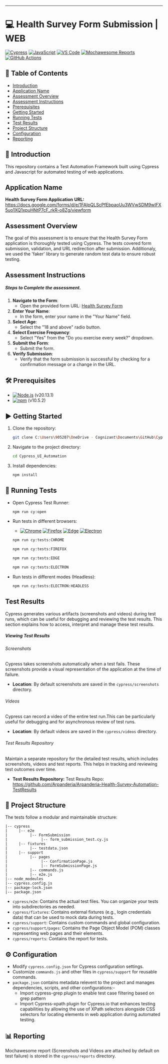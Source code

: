 ---
# 💻 Health Survey Form Submission | WEB 

[![Cypress](https://img.shields.io/badge/Cypress-17202C?style=for-the-badge&logo=cypress&logoColor=white)](https://www.cypress.io/) 
[![JavaScript](https://img.shields.io/badge/JavaScript-F7DF1E?style=for-the-badge&logo=javascript&logoColor=black)](https://js.org/index.html) 
[![VS Code](https://img.shields.io/badge/VS_Code-007ACC?style=for-the-badge&logo=visual-studio-code&logoColor=white)](https://code.visualstudio.com/)
[![Mochawesome Reports](https://img.shields.io/badge/Mochawesome%20Reports-<COLOR>?style=for-the-badge&logo=mochawesome&logoColor=white)](https://www.npmjs.com/package/cypress-mochawesome-reporter)
[![GitHub Actions](https://img.shields.io/badge/GitHub%20Actions-2088FF?style=for-the-badge&logo=github-actions&logoColor=white)](https://github.com/features/actions) 

## 📑 Table of Contents

- [Introduction](#introduction)
- [Application Name](#application-name)
- [Assessment Overview](#assessment-overview)
- [Assessment Instructions](#assessment-instruction)
- [Prerequisites](#prerequisites)
- [Getting Started](#getting-started)
- [Running Tests](#running-tests)
- [Test Results](#test-results)
- [Project Structure](#project-structure)
- [Configuration](#configuration)
- [Reporting](#reporting)

## 📖 Introduction
This repository contains a Test Automation Framework built using Cypress and Javascript for automated testing of web applications.

## Application Name
  **Health Survey Form Application**
  **URL:** https://docs.google.com/forms/d/e/1FAIpQLScPfEbpaoUu3WVwSDM9wIFX5uo1XQ1xpuHNtP7cF_rkR-o8Zg/viewform
  
## Assessment Overview
The goal of this assessment is to ensure that the Health Survey Form application is thoroughly tested using Cypress. The tests covered form submission, validation, and URL redirection after submission. Additionaly, we used the 'faker' library to generate random test data to ensure robust testing.

## Assessment Instructions

##### Steps to Complete the assessment.
1. **Navigate to the Form**:
   - Open the provided form URL: [Health Survey Form](https://docs.google.com/forms/d/e/1FAIpQLScPfEbpaoUu3WVwSDM9wIFX5uo1XQ1xpuHNtP7cF_rkR-o8Zg/viewform)
2. **Enter Your Name**:
   - In the form, enter your name in the "Your Name" field.
3. **Select Age**:
   - Select the "18 and above" radio button.
4. **Select Exercise Frequency**:
   - Select "Yes" from the "Do you exercise every week?" dropdown.
5. **Submit the Form**:
   - Submit the form.
6. **Verify Submission**:
   - Verify that the form submission is successful by checking for a confirmation message or a change in the URL.

## 🛠️ Prerequisites

- [![Node.js](https://img.shields.io/badge/Node.js-43853D?style=for-the-badge&logo=node.js&logoColor=white)](https://nodejs.org/) (v20.13.1)
- [![npm](https://img.shields.io/badge/npm-CB3837?style=for-the-badge&logo=npm&logoColor=white)](https://www.npmjs.com/) (v10.5.2)

## ▶️ Getting Started

1. Clone the repository:
   ```bash
   git clone C:\Users\905207\OneDrive - Cognizant\Documents\GitHub\Cypress_UI_Automation.git
   ```
2. Navigate to the project directory:
   ```bash
   cd Cypress_UI_Automation
   ```
3. Install dependencies:
   ```bash
   npm install
   ```
## 🚀 Running Tests

- Open Cypress Test Runner:

  ```bash
  npm run cy:open
  ```
- Run tests in different browsers:

  - [![Chrome](https://img.shields.io/badge/Chrome-4285F4?style=for-the-badge&logo=google-chrome&logoColor=white)](https://www.google.com/chrome/)
[![Firefox](https://img.shields.io/badge/Firefox-FF7139?style=for-the-badge&logo=firefox&logoColor=white)](https://www.mozilla.org/firefox/)
[![Edge](https://img.shields.io/badge/Edge-0078D7?style=for-the-badge&logo=microsoft-edge&logoColor=white)](https://www.microsoft.com/edge/)
[![Electron](https://img.shields.io/badge/Electron-47848F?style=for-the-badge&logo=electron&logoColor=white)](https://www.electronjs.org/)
  ```bash
  npm run cy:tests:CHROME
  ```
  ```bash
  npm run cy:tests:FIREFOX
  ```
  ```bash
  npm run cy:tests:EDGE
  ```
  ```bash
  npm run cy:tests:ELECTRON
  ```

- Run tests in different modes (Headless):
  ```bash
  npm run cy:tests:ELECTRON:HEADLESS
  ```
## Test Results

Cypress generates various artifacts (screenshots and videos) during test runs, which can be useful for debugging and reviewing the test results. This section explains how to access, interpret and manage these test results.

##### Viewing Test Results 

###### Screenshots 
Cypress takes screenshots automatically when a test fails. These screenshots provide a visual representation of the application at the time of failure.
- **Location**: By default screenshots are saved in the `cypress/screenshots` directory.

###### Videos
Cypress can record a video of the entire test run.This can be particularly useful for debugging and for asynchronous review of test runs.
- **Location**: By default videos are saved in the `cypress/videos` directory.

###### Test Results Repository
Maintain a separate repository for the detailed test results, which includes screenshots, videos and test reports. This helps in tracking and reviewing test outcomes over time.
- **Test Results Repository:**
Test Results Repo: https://github.com/Arpanderia/Arpanderia-Health-Survey-Automation-TestResults

## 📁 Project Structure

The tests follow a modular and maintainable structure:

```
|-- cypress
|     |-- e2e
|          |-- FormSubmission
|               |-- form_submission_test.cy.js
|     |-- fixtures
|          |-- testdata.json
|     |-- support
|          |-- pages
|               |-- ConfirmationPage.js
|               |-- FormSubmissionPage.js
|          |-- commands.js
|          |-- e2e.js
|-- node_modeules
|-- cypress.config.js
|-- package-lock.json
|-- package.json
```

- `cypress/e2e`: Contains the actual test files. You can organize your tests into subdirectories as needed. 
- `cypress/fixtures`: Contains external fixtures (e.g., login credentials data) that can be used to mock data during tests.
- `cypress/support`: Contains custom commands and global configuration.
- `cypress/support/pages`: Contains the Page Object Model (POM) classes representing web pages and their elements.
- `cypress/reports`: Contains the report for tests.

## ⚙️ Configuration

- Modify `cypress.config.json` for Cypress configuration settings.
- Customize `commands.js` and other files in `cypress/support` for reusable commands.
- `package.json` contains metadata relevent to the project and manages dependencies, scripts, and other configurations:-
    -  Import cypress-grep plugin to enable test case filtering based on grep    pattern
    -  Import Cypress-xpath plugin for Cypress.io that enhances testing  capabilities by allowing the use of XPath selectors alongside CSS selectors for locating elements in web application during automated testing.
       

## 📊 Reporting

Mochawesome report (Screenshots and Videos are attached by default on test failure) is stored in the `cypress/reports` directory.
